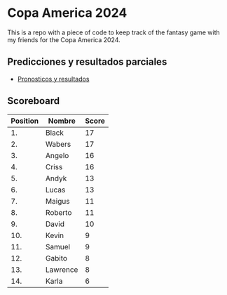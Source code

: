 # Copa America 2024

This is a repo with a piece of code to keep track of the fantasy game with my friends for the Copa America 2024.

## Predicciones y resultados parciales
- [Pronosticos y resultados](https://github.com/dasoto/polla/blob/main/master_plan.csv)
## Scoreboard

| Position | Nombre | Score |
| -------- | ------ | ----- |
|1. | Black | 17 |
|2. | Wabers | 17 |
|3. | Angelo | 16 |
|4. | Criss | 16 |
|5. | Andyk | 13 |
|6. | Lucas | 13 |
|7. | Maigus | 11 |
|8. | Roberto | 11 |
|9. | David | 10 |
|10. | Kevin | 9 |
|11. | Samuel | 9 |
|12. | Gabito | 8 |
|13. | Lawrence | 8 |
|14. | Karla | 6 |
